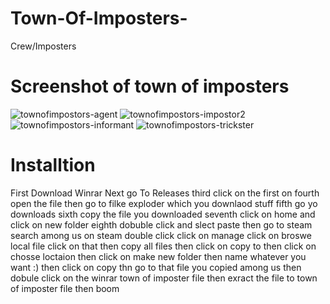 # Town-Of-Imposters-
Crew/Imposters 


# Screenshot of town of imposters 
![townofimpostors-agent](https://user-images.githubusercontent.com/86622134/124164490-b271eb00-da6e-11eb-8d19-323b5d271bca.PNG)
![townofimpostors-impostor2](https://user-images.githubusercontent.com/86622134/124164498-b6057200-da6e-11eb-8a0e-d92815a29974.png)
![townofimpostors-informant](https://user-images.githubusercontent.com/86622134/124164504-baca2600-da6e-11eb-95e1-d23ea1a8fee0.PNG)
![townofimpostors-trickster](https://user-images.githubusercontent.com/86622134/124164523-c289ca80-da6e-11eb-9ca5-2f1919e1aab1.png)

# Installtion 
First Download Winrar 
Next go To Releases 
third click on the first on
fourth open the file 
then go to filke exploder which you downlaod stuff 
fifth go yo downloads 
sixth copy the file you downloaded 
seventh click on home and click on new folder
eighth dobuble click and slect paste 
then go to steam 
search among us on steam 
double click 
click on manage 
click on broswe local file click on that
then copy all files 
then click on copy to 
then click on chosse loctaion 
then click on make new folder
then name whatever you want :)
then click on copy 
thn go to that file you copied among us 
then dobule click on the winrar town of imposter file 
then exract the file to town of imposter file then boom
 

